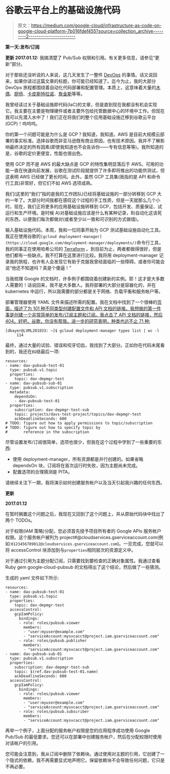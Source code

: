 # 谷歌云平台上的基础设施代码

> 原文：<https://medium.com/google-cloud/infrastructure-as-code-on-google-cloud-platform-7b016fdef455?source=collection_archive---------2----------------------->

**第一天:发布/订阅**

**更新 2017.01.12:** 我搞清楚了 Pub/Sub 权限和引用。有关更多信息，请参见“更新”部分。

对于那些还没听说的人来说，这几天发生了一整件 [DevOps](https://en.wikipedia.org/wiki/DevOps) 的事情。话又说回来，如果你读过这篇文章的标题，你可能已经知道了。迄今为止，我的大部分 DevOps 旅程都围绕着自动化代码部署和配置管理。本质上，这意味着大量的[木偶](https://puppet.com/)、[厨师](https://www.chef.io/)、[卡皮斯特拉诺](https://github.com/capistrano/capistrano)、[詹金斯](https://jenkins.io/)等等。

我曾经读过关于基础设施即代码(IaC)的文章，但是直到现在我都没有机会实现它。我主要在主要是物理硬件或者主要外包给托管数据中心的环境中工作。但现在我可以先潜入水中了！我们正在将我们的整个应用基础设施迁移到谷歌云平台(GCP)！呜呜呜。

你的第一个问题可能是为什么是 GCP？我知道，我知道。AWS 是目前大规模云部署的事实标准。选择谷歌而非亚马逊既有商业原因，也有技术原因。我并不了解影响最终决定的所有因素(即使我知道也不会告诉你——专有信息等等)。我所知道的是，谷歌的定价更便宜，性能也很出色。

使用 GCP 而不是 AWS 的最大缺点是 GCP 的特性集明显落后于 AWS。可用的功能一直在快速向前发展，谷歌在测试阶段就提供了许多即将推出的功能供测试，但这表明 AWS 已经做了更长时间。此外，虽然 GCP 工具集(我指的是 API 和命令行工具)非常好，但它们不如 AWS 选项成熟。

我们(这里的“我们”指的是我的工作团队)已经将基础设施的一部分转移到 GCP 大约一年了。大部分时间我都在感叹这个过程的手工性质，但是一天就那么几个小时。现在，我们正将更多的应用基础设施转移到 GCP，包括开发、质量保证、试运行和生产环境。是时候 A)对基础设施应该是什么有某种记录，B)自动化这该死的东西，以便我们每次都做对(或者至少以一致和可识别的方式做错)。

输入基础设施代码。本周，我和一位同事开始为 GCP 测试基础设施自动化工具。我正在使用谷歌的`[gcloud deployment-manager](https://cloud.google.com/deployment-manager/deployments/)`命令行工具，我的同事正在使用哈希公司的 [Terraform](https://www.terraform.io/) 。到目前为止，两者都做得很好，但是他们都有一些缺点。我不打算在这里进行比较。我将用 deployment-manager 记录我的旅程，也许有人会发现它有助于克服我曾经面临的一些障碍。或者你可能会说“他还不知道吗？真是个傻逼！”

当我梳理 Google 的文档时，许多例子都围绕着创建新的实例。耶！这才是大多数人需要的！话说回来，我不是大多数人。我将部署的大部分是容器化的，并在 kubernetes 中运行，所以我需要的部分都是关于网络、负载平衡和服务帐户等。

部署管理器使用 YAML 文件来描述所需的配置。我在文档中找到了一个很棒的[页面，描述了为 101 种不同类型创建配置文件和 API 文档的链接。我想做的第一件事是创建一个非常简单的发布/订阅主题和订阅。我点击了 API 文档的链接，然后 404。好吧，谷歌，你没有帮我。进一步的研究表明，种类也远不止 71 种:](https://cloud.google.com/deployment-manager/docs/configuration/syntax-reference)

```
[dbayer@LVML201033: ~]$ gcloud deployment-manager types list | wc -l
     114
```

最终，通过大量的试验、错误和咬牙切齿，我找到了大部分。正如你在代码末尾看到的，我还在纠结最后一项:

```
resources:
- name: dav-pubsub-test-01
  type: pubsub.v1.topic
  properties:
    topic: dav-depmgr-test
- name: dav-pubsub-sub-01
  type: pubsub.v1.subscription
  metadata:
    dependsOn:
    - dav-pubsub-test-01
  properties:
    subscription: dav-depmgr-test-sub
    topic: projects/davs-test-project/topics/dav-depmgr-test
    ackDeadlineSeconds: 600
# TODO: figure out how to apply permissions to topic/subscription
# TODO: figure out how to specify topic by 
#       reference in the subscription
```

尽管设置发布/订阅很简单，选项也很少，但我在这个过程中学到了一些重要的东西:

*   使用 deployment-manager，所有资源都是并行创建的。如果省略 dependsOn 块，订阅将在首次运行时失败，因为主题尚未完成。
*   配置选项的合理猜测是 PITA。

请继续关注下一期，我将演示如何创建服务帐户以及当天引起我兴趣的任何东西。

**更新**

**2017.01.12**

在暂时搁置这个问题之后，我现在又回到了这个问题上，并从原始代码块中找出了两个 TODOs。

对于权限(IAM 策略)分配，您必须首先授予项目所有者的 Google APIs 服务帐户权限。这个服务帐户被列为 project#@cloudservices.gserviceaccount.com(例如:`0123456789012@cloudservices.gserviceaccount.com`)。一旦完成，您就可以将 accessControl 块添加到与`properties`相同层次的资源定义中。

对于通过引用为主题分配订阅，只需要找到要检查的正确对象属性。我通过查看 Ruby gem google-cloud-pubsub 的文档得出了这个结论，然后做了一些猜测。

生成的 yaml 文件如下所示:

```
resources:
- name: dav-pubsub-test-01
  type: pubsub.v1.topic
  properties:
    topic: dav-depmgr-test
  accessControl:
    gcpIamPolicy:
      bindings:
      - role: roles/pubsub.viewer
        members:
        - "user:myuser@example.com"
        - "serviceAccount:mysvcacct@project.iam.gserviceaccount.com"
      - role: roles/pubsub.publisher
        members:
        - "serviceAccount:mysvcacct@project.iam.gserviceaccount.com"
- name: dav-pubsub-sub-01
  type: pubsub.v1.subscription
  properties:
    subscription: dav-depmgr-test-sub
    topic: $(ref.dav-pubsub-test-01.name)
    ackDeadlineSeconds: 600
  accessControl:
    gcpIamPolicy:
      bindings:
      - role: roles/pubsub.viewer
        members:
        - "user:myuser@example.com"
        - "serviceAccount:mysvcacct@project.iam.gserviceaccount.com"
      - role: roles/pubsub.subscriber
        members:
        - "serviceAccount:mysvcacct@project.iam.gserviceaccount.com"
```

再举一个例子，上面分配的服务帐户权限是您的应用程序成功使用 Google Pub/Sub 的最低要求。您还可以在部署中创建服务帐户，然后在分配权限时使用对该帐户的引用。

您可能会注意到，我从订阅中删除了依赖块。通过使用对主题的引用，它创建了一个隐式的依赖，我不再需要显式地声明它。保留依赖块不会导致任何问题，它只是不再必要。